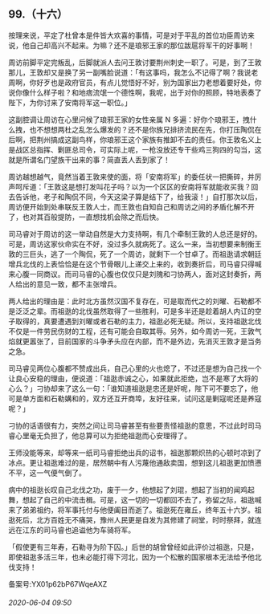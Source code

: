 ## 99.（十六）
按理来说，平定了杜曾本是件皆大欢喜的事情，可是对于平乱的首位功臣周访来说，他自己却高兴不起来。为嘛？还不是琅邪王家的那位跋扈将军干的好事啊！



周访前脚平定完叛乱，后脚就派人去问王敦讨要荆州刺史一职了。可是，到了王敦那儿，王敦却又是换了另一副嘴脸说道：「有这事吗，我怎么不记得了啊？我说老周啊，你好歹也是政府官员，有点儿觉悟好不好，别为国家出力老想着要好处，你说你像什么样子啦？和地痞流氓一个德性啊，我呢，出于对你的照顾，特地表奏了陛下，为你讨来了安南将军这一职位。」



这副腔调让周访在心里问候了琅邪王家的女性亲属 N 多遍：好你个琅邪王，拽什么拽，也不想想两杜之乱怎么爆发的？还不是你族兄排挤流民在先，你打压陶侃在后啊，把荆州搞成这副鸟样，你琅邪王这个家族有推卸不去的责任。你王敦名义上是战区总指挥、剿匪总司令，可实际上呢，一枪没放还专干些鸡三狗四的勾当，这就是所谓名门望族干出来的事？简直丢人丢到家了！



周访越想越气，竟然当着王敦来使的面，将「安南将军」的委任状一把撕碎，并厉声呵斥道：「王敦这是想打发叫花子吗？以为一个区区的安南将军就能收买我？回去告诉他，老子和陶侃不同，今天这梁子算是结下了，给我滚！」自打那次以后，周访便开始到处串联反王敦人士，而王敦也自知自己和周访之间的矛盾化解不开了，也对其百般提防，一直想找机会除之而后快。



司马睿对于周访的这一举动自然是大力支持啊，有几个牵制王敦的人总还是好的。可是，周访这家伙命实在不好，没过多久就病死了。这么一来，当初想要来制衡王敦的三巨头，逃了一个陶侃，死了一个周访，就剩下一个甘卓了。而祖逖请求朝廷增兵北伐的上表恰恰是在这个节骨眼儿上递交上来的，收到奏折后，司马睿只得喊来心腹一同商议。而司马睿的心腹也仅仅只是刘隗和刁协两人，面对这封奏折，两人给出的意见一致，都不主张增兵。



两人给出的理由是：此时北方虽然汉国不复存在，可是取而代之的刘曜、石勒都不是泛泛之辈。而祖逖的北伐虽然取得了一些胜利，可是多半还是趁着胡人内讧的空子取得的，真要遭遇到刘曜或者石勒的主力，祖逖必死无疑。所以，支持祖逖北伐不仅是一件劳民伤财的工程，还有可能会自取其辱。另外，如今周访一死，王敦气焰就更嚣张了，目前国家的斗争矛头应在内部，而不是外边，先消灭王敦才是当务之急。



司马睿见两位心腹都不赞成出兵，自己心里的火也熄了，不过还是想为自己找一个让良心安稳的理由，便说道：「祖逖赤诚之心，如果就此拒绝，岂不是寒了大将的心么？」刁协却来了这么一句：「谁知道祖逖是忠还是奸呢，陛下可不要忘了，他可是单方面和石勒媾和的，双方还互开商埠，友好往来，试问这是剿寇呢还是养寇呢？」



刁协的话语很有力，突然之间让司马睿甚至有些要责怪祖逖的意思，不过此时司马睿心里毫无负担了，他总算可以为拒绝祖逖而心安理得了。



王师没能等来，却等来一纸司马睿拒绝出兵的诏书，祖逖那颗炽热的心顿时凉到了冰点。更让祖逖难过的是，居然朝中有人污蔑他通敌卖国，想到这儿祖逖更加愤懑不平，这一气便气倒了。



病中的祖逖长叹自己北伐之功，废于一夕，他想起了刘琨，想起了当初的闻鸡起舞，想起了自己的中流击楫。可是，这一切的一切都回不去了，弥留之际，祖逖喊来了弟弟祖约，将军事托付与他便阖目而逝了。祖逖死在雍丘，终年五十六岁。祖逖死后，北方百姓无不痛哭，豫州人民更是自发为其修建了祠堂，时时祭拜，就连远在江东的司马睿也追谥他为车骑将军。



「假使更有三年寿，石勒寻为阶下囚。」后世的胡曾曾经如此评价过祖逖，只是，即使祖逖多活三年，也未必能打得下河北，因为一个松散的国家根本无法给予他北伐支持！



备案号:YX01p62bP67WqeAXZ


###### 2020-06-04 09:50
